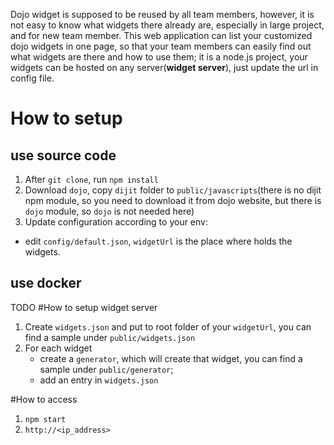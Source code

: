 Dojo widget is supposed to be reused by all team members, however, it is not easy to know what widgets there already are, especially in large project, and for new team member.
This web application can list your customized dojo widgets in one page, so that your team members can easily find out what widgets are there and how to use them; it is a node.js project, your widgets can be hosted on any server(**widget server**), just update the url in config file.
# How to setup
## use source code  
1. After `git clone`, run `npm install`  
2. Download `dojo`, copy `dijit` folder to `public/javascripts`(there is no dijit npm module, so you need to download it from dojo website, but there is `dojo` module, so `dojo` is not needed here)  
3. Update configuration according to your env:
  - edit `config/default.json`, `widgetUrl` is the place where holds the widgets.   
## use docker
TODO
#How to setup widget server
1.  Create `widgets.json` and put to root folder of your `widgetUrl`, you can find a sample under `public/widgets.json`
2. For each widget
   - create a `generator`, which will create that widget, you can find a sample under `public/generator`; 
   - add an entry in `widgets.json`

#How to access
1. `npm start`
2. `http://<ip_address>`